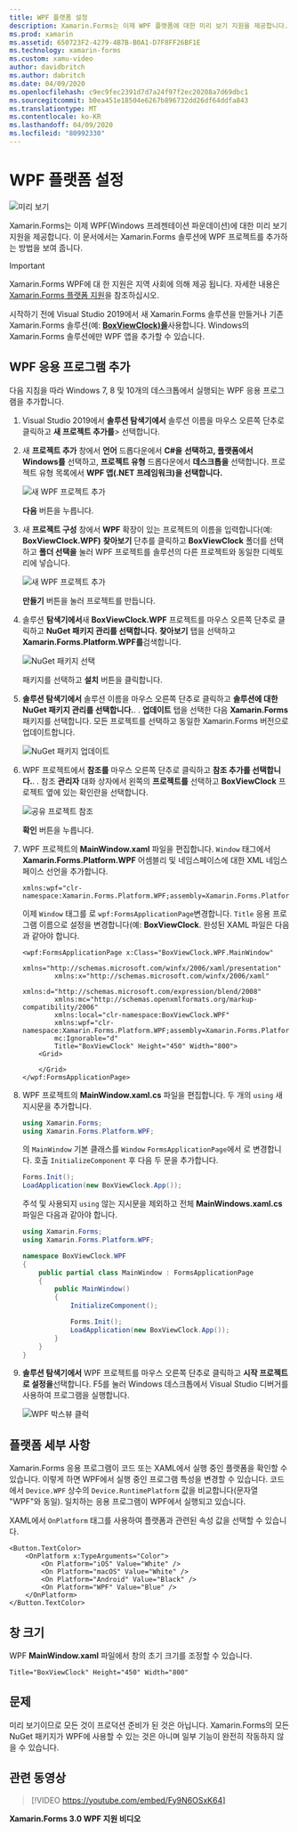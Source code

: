 ```yaml
---
title: WPF 플랫폼 설정
description: Xamarin.Forms는 이제 WPF 플랫폼에 대한 미리 보기 지원을 제공합니다.
ms.prod: xamarin
ms.assetid: 650723F2-4279-4B7B-B0A1-D7F8FF26BF1E
ms.technology: xamarin-forms
ms.custom: xamu-video
author: davidbritch
ms.author: dabritch
ms.date: 04/09/2020
ms.openlocfilehash: c9ec9fec2391d7d7a24f97f2ec20208a7d69dbc1
ms.sourcegitcommit: b0ea451e18504e6267b896732dd26df64ddfa843
ms.translationtype: MT
ms.contentlocale: ko-KR
ms.lasthandoff: 04/09/2020
ms.locfileid: "80992330"
---
```

# <a name="wpf-platform-setup"></a>WPF 플랫폼 설정

![미리 보기](~/media/shared/preview.png)

Xamarin.Forms는 이제 WPF(Windows 프레젠테이션 파운데이션)에 대한 미리 보기 지원을 제공합니다. 이 문서에서는 Xamarin.Forms 솔루션에 WPF 프로젝트를 추가하는 방법을 보여 줍니다.

> [!IMPORTANT]
> Xamarin.Forms WPF에 대 한 지원은 지역 사회에 의해 제공 됩니다. 자세한 내용은 [Xamarin.Forms 플랫폼 지원](https://github.com/xamarin/Xamarin.Forms/wiki/Platform-Support)을 참조하십시오.

시작하기 전에 Visual Studio 2019에서 새 Xamarin.Forms 솔루션을 만들거나 기존 Xamarin.Forms 솔루션(예: [**BoxViewClock)을**](https://docs.microsoft.com/samples/xamarin/xamarin-forms-samples/boxview-boxviewclock)사용합니다. Windows의 Xamarin.Forms 솔루션에만 WPF 앱을 추가할 수 있습니다.

## <a name="add-a-wpf-application"></a>WPF 응용 프로그램 추가

다음 지침을 따라 Windows 7, 8 및 10개의 데스크톱에서 실행되는 WPF 응용 프로그램을 추가합니다.

1. Visual Studio 2019에서 **솔루션 탐색기에서** 솔루션 이름을 마우스 오른쪽 단추로 클릭하고 **새 프로젝트 추가를**> 선택합니다.

2. 새 **프로젝트 추가** 창에서 **언어** 드롭다운에서 **C#을** **선택하고, 플랫폼에서** **Windows를** 선택하고, **프로젝트 유형** 드롭다운에서 **데스크톱을** 선택합니다. 프로젝트 유형 목록에서 **WPF 앱(.NET 프레임워크)을 선택합니다.**

    ![새 WPF 프로젝트 추가](wpf-images/add-project.png "새 WPF 프로젝트 추가")

    **다음** 버튼을 누릅니다.

3. 새 **프로젝트 구성** 창에서 **WPF** 확장이 있는 프로젝트의 이름을 입력합니다(예: **BoxViewClock.WPF)** **찾아보기** 단추를 클릭하고 **BoxViewClock** 폴더를 선택하고 **폴더 선택을** 눌러 WPF 프로젝트를 솔루션의 다른 프로젝트와 동일한 디렉토리에 넣습니다.

    ![새 WPF 프로젝트 추가](wpf-images/configure-project.png "새 WPF 프로젝트 추가")

    **만들기** 버튼을 눌러 프로젝트를 만듭니다.

4. 솔루션 **탐색기에서**새 **BoxViewClock.WPF** 프로젝트를 마우스 오른쪽 단추로 클릭하고 **NuGet 패키지 관리를 선택합니다.** **찾아보기** 탭을 선택하고 **Xamarin.Forms.Platform.WPF를**검색합니다.

    ![NuGet 패키지 선택](wpf-images/select-nuget-package.png "NuGet 패키지 선택")

    패키지를 선택하고 **설치** 버튼을 클릭합니다.

5. **솔루션 탐색기에서** 솔루션 이름을 마우스 오른쪽 단추로 클릭하고 **솔루션에 대한 NuGet 패키지 관리를 선택합니다.**. . **업데이트** 탭을 선택한 다음 **Xamarin.Forms** 패키지를 선택합니다. 모든 프로젝트를 선택하고 동일한 Xamarin.Forms 버전으로 업데이트합니다.

    ![NuGet 패키지 업데이트](wpf-images/update-nuget-package.png "NuGet 패키지 업데이트")

6. WPF 프로젝트에서 **참조를** 마우스 오른쪽 단추로 클릭하고 **참조 추가를 선택합니다.**. . 참조 **관리자** 대화 상자에서 왼쪽의 **프로젝트를** 선택하고 **BoxViewClock** 프로젝트 옆에 있는 확인란을 선택합니다.

    ![공유 프로젝트 참조](wpf-images/reference-shared-project.png "공유 프로젝트 참조")

    **확인** 버튼을 누릅니다.

7. WPF 프로젝트의 **MainWindow.xaml** 파일을 편집합니다. `Window` 태그에서 **Xamarin.Forms.Platform.WPF** 어셈블리 및 네임스페이스에 대한 XML 네임스페이스 선언을 추가합니다.

    ```xaml
    xmlns:wpf="clr-namespace:Xamarin.Forms.Platform.WPF;assembly=Xamarin.Forms.Platform.WPF"
    ```

    이제 `Window` 태그를 로 `wpf:FormsApplicationPage`변경합니다. `Title` 응용 프로그램 이름으로 설정을 변경합니다(예: **BoxViewClock**. 완성된 XAML 파일은 다음과 같아야 합니다.

    ```xaml
    <wpf:FormsApplicationPage x:Class="BoxViewClock.WPF.MainWindow"
            xmlns="http://schemas.microsoft.com/winfx/2006/xaml/presentation"
            xmlns:x="http://schemas.microsoft.com/winfx/2006/xaml"
            xmlns:d="http://schemas.microsoft.com/expression/blend/2008"
            xmlns:mc="http://schemas.openxmlformats.org/markup-compatibility/2006"
            xmlns:local="clr-namespace:BoxViewClock.WPF"
            xmlns:wpf="clr-namespace:Xamarin.Forms.Platform.WPF;assembly=Xamarin.Forms.Platform.WPF"            
            mc:Ignorable="d"
            Title="BoxViewClock" Height="450" Width="800">
        <Grid>

        </Grid>
    </wpf:FormsApplicationPage>
    ```

8. WPF 프로젝트의 **MainWindow.xaml.cs** 파일을 편집합니다. 두 개의 `using` 새 지시문을 추가합니다.

    ```csharp
    using Xamarin.Forms;
    using Xamarin.Forms.Platform.WPF;
    ```

    의 `MainWindow` 기본 클래스를 `Window` `FormsApplicationPage`에서 로 변경합니다. 호출 `InitializeComponent` 후 다음 두 문을 추가합니다.

    ```csharp
    Forms.Init();
    LoadApplication(new BoxViewClock.App());
    ```

    주석 및 사용되지 `using` 않는 지시문을 제외하고 전체 **MainWindows.xaml.cs** 파일은 다음과 같아야 합니다.

    ```csharp
    using Xamarin.Forms;
    using Xamarin.Forms.Platform.WPF;

    namespace BoxViewClock.WPF
    {
        public partial class MainWindow : FormsApplicationPage
        {
            public MainWindow()
            {
                InitializeComponent();

                Forms.Init();
                LoadApplication(new BoxViewClock.App());
            }
        }
    }
    ```

9. **솔루션 탐색기에서** WPF 프로젝트를 마우스 오른쪽 단추로 클릭하고 **시작 프로젝트로 설정을**선택합니다. F5를 눌러 Windows 데스크톱에서 Visual Studio 디버거를 사용하여 프로그램을 실행합니다.

    ![WPF 박스뷰 클럭](wpf-images/wpf-boxviewclock.png "WPF 박스뷰 클럭" )

## <a name="platform-specifics"></a>플랫폼 세부 사항

Xamarin.Forms 응용 프로그램이 코드 또는 XAML에서 실행 중인 플랫폼을 확인할 수 있습니다. 이렇게 하면 WPF에서 실행 중인 프로그램 특성을 변경할 수 있습니다. 코드에서 `Device.WPF` 상수의 `Device.RuntimePlatform` 값을 비교합니다(문자열 "WPF"와 동일). 일치하는 응용 프로그램이 WPF에서 실행되고 있습니다.

XAML에서 `OnPlatform` 태그를 사용하여 플랫폼과 관련된 속성 값을 선택할 수 있습니다.

```xaml
<Button.TextColor>
    <OnPlatform x:TypeArguments="Color">
        <On Platform="iOS" Value="White" />
        <On Platform="macOS" Value="White" />
        <On Platform="Android" Value="Black" />
        <On Platform="WPF" Value="Blue" />
    </OnPlatform>
</Button.TextColor>
```

## <a name="window-size"></a>창 크기

WPF **MainWindow.xaml** 파일에서 창의 초기 크기를 조정할 수 있습니다.

```xaml
Title="BoxViewClock" Height="450" Width="800"
```

## <a name="issues"></a>문제

미리 보기이므로 모든 것이 프로덕션 준비가 된 것은 아닙니다. Xamarin.Forms의 모든 NuGet 패키지가 WPF에 사용할 수 있는 것은 아니며 일부 기능이 완전히 작동하지 않을 수 있습니다.

## <a name="related-video"></a>관련 동영상

> [!VIDEO https://youtube.com/embed/Fy9N6OSxK64]

**Xamarin.Forms 3.0 WPF 지원 비디오**
